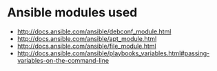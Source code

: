 # Ansible modules used

- http://docs.ansible.com/ansible/debconf_module.html
- http://docs.ansible.com/ansible/apt_module.html
- http://docs.ansible.com/ansible/file_module.html
- http://docs.ansible.com/ansible/playbooks_variables.html#passing-variables-on-the-command-line
